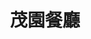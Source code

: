 ---
title: "茂園餐廳"
description: "茂園餐廳"
layout: shop
keywords:
  - 美食競賽
  - 台灣美食
  - 美食精選
datePublished: "2025-06-30"
dateModified: "2025-07-07"
city: "台北市"
district: "中山區"
address: "台北市中山區長安東路二段185號"
phone: "0227528587"
geo: "25.048429960353744, 121.54263645234836"
google_map: "https://maps.app.goo.gl/GoACVTevY2bM3yVF8"
footinder: "https://footinder.com.tw/%E5%8F%B0%E5%8C%97%E5%B8%82%E4%B8%AD%E5%B1%B1%E5%8D%80/267/"
official: "http://www.maoyuan.tw/"
award:
  - name: "500盤"
    year: "2024"
    entries:
      - dishes:
          - "白斬雞"

---